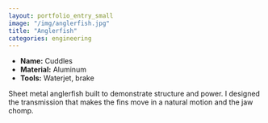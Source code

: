 ```yaml
---
layout: portfolio_entry_small
image: "/img/anglerfish.jpg"
title: "Anglerfish"
categories: engineering
---
```


- **Name:** Cuddles
- **Material:** Aluminum
- **Tools:** Waterjet, brake

Sheet metal anglerfish built to demonstrate structure and power. I designed the
transmission that makes the fins move in a natural motion and the jaw chomp.
